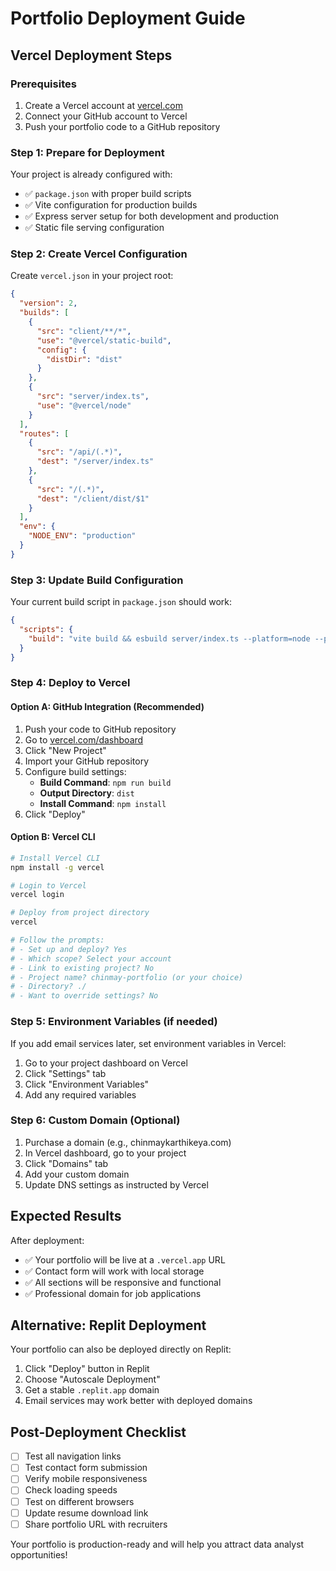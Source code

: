 # Portfolio Deployment Guide

## Vercel Deployment Steps

### Prerequisites
1. Create a Vercel account at [vercel.com](https://vercel.com)
2. Connect your GitHub account to Vercel
3. Push your portfolio code to a GitHub repository

### Step 1: Prepare for Deployment
Your project is already configured with:
- ✅ `package.json` with proper build scripts
- ✅ Vite configuration for production builds
- ✅ Express server setup for both development and production
- ✅ Static file serving configuration

### Step 2: Create Vercel Configuration
Create `vercel.json` in your project root:

```json
{
  "version": 2,
  "builds": [
    {
      "src": "client/**/*",
      "use": "@vercel/static-build",
      "config": {
        "distDir": "dist"
      }
    },
    {
      "src": "server/index.ts",
      "use": "@vercel/node"
    }
  ],
  "routes": [
    {
      "src": "/api/(.*)",
      "dest": "/server/index.ts"
    },
    {
      "src": "/(.*)",
      "dest": "/client/dist/$1"
    }
  ],
  "env": {
    "NODE_ENV": "production"
  }
}
```

### Step 3: Update Build Configuration
Your current build script in `package.json` should work:
```json
{
  "scripts": {
    "build": "vite build && esbuild server/index.ts --platform=node --packages=external --bundle --format=esm --outdir=dist"
  }
}
```

### Step 4: Deploy to Vercel

#### Option A: GitHub Integration (Recommended)
1. Push your code to GitHub repository
2. Go to [vercel.com/dashboard](https://vercel.com/dashboard)
3. Click "New Project"
4. Import your GitHub repository
5. Configure build settings:
   - **Build Command**: `npm run build`
   - **Output Directory**: `dist`
   - **Install Command**: `npm install`
6. Click "Deploy"

#### Option B: Vercel CLI
```bash
# Install Vercel CLI
npm install -g vercel

# Login to Vercel
vercel login

# Deploy from project directory
vercel

# Follow the prompts:
# - Set up and deploy? Yes
# - Which scope? Select your account
# - Link to existing project? No
# - Project name? chinmay-portfolio (or your choice)
# - Directory? ./
# - Want to override settings? No
```

### Step 5: Environment Variables (if needed)
If you add email services later, set environment variables in Vercel:
1. Go to your project dashboard on Vercel
2. Click "Settings" tab
3. Click "Environment Variables"
4. Add any required variables

### Step 6: Custom Domain (Optional)
1. Purchase a domain (e.g., chinmaykarthikeya.com)
2. In Vercel dashboard, go to your project
3. Click "Domains" tab
4. Add your custom domain
5. Update DNS settings as instructed by Vercel

## Expected Results
After deployment:
- ✅ Your portfolio will be live at a `.vercel.app` URL
- ✅ Contact form will work with local storage
- ✅ All sections will be responsive and functional
- ✅ Professional domain for job applications

## Alternative: Replit Deployment
Your portfolio can also be deployed directly on Replit:
1. Click "Deploy" button in Replit
2. Choose "Autoscale Deployment"
3. Get a stable `.replit.app` domain
4. Email services may work better with deployed domains

## Post-Deployment Checklist
- [ ] Test all navigation links
- [ ] Test contact form submission
- [ ] Verify mobile responsiveness
- [ ] Check loading speeds
- [ ] Test on different browsers
- [ ] Update resume download link
- [ ] Share portfolio URL with recruiters

Your portfolio is production-ready and will help you attract data analyst opportunities!